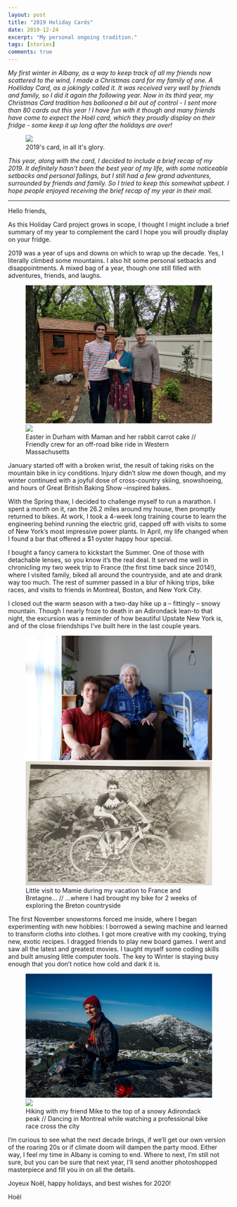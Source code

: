 ```yaml
---
layout: post
title: "2019 Holiday Cards"
date: 2019-12-24
excerpt: "My personal ongoing tradition."
tags: [stories]
comments: true
---
```


*My first winter in Albany, as a way to keep track of all my friends now scattered to the wind, I made a Christmas card for my family of one. A Hoëliday Card, as a jokingly called it. It was received very well by friends and family, so I did it again the following year. Now in its third year, my Christmas Card tradition has ballooned a bit out of control - I sent more than 80 cards out this year ! I have fun with it though and many friends have come to expect the Hoël card, which they proudly display on their fridge - some keep it up long after the holidays are over!*

<figure >
	<a href="https://raw.githubusercontent.com/hoelwiesner/hoelwiesner.github.io/master/assets/img/misc/2019xmas.png"><img src="https://raw.githubusercontent.com/hoelwiesner/hoelwiesner.github.io/master/assets/img/misc/2019xmas.png"></a>
	<figcaption>2019's card, in all it's glory.</figcaption>
</figure>

*This year, along with the card, I decided to include a brief recap of my 2019. It definitely hasn't been the best year of my life, with some noticeable setbacks and personal fallings, but I still had a few grand adventures, surrounded by friends and family. So I tried to keep this somewhat upbeat. I hope people enjoyed receiving the brief recap of my year in their mail.*

***

Hello friends,

As this Holiday Card project grows in scope, I thought I might include a brief summary of my year to complement the card I hope you will proudly display on your fridge. 

2019 was a year of ups and downs on which to wrap up the decade. Yes, I literally climbed some mountains. I also hit some personal setbacks and disappointments. A mixed bag of a year, though one still filled with adventures, friends, and laughs.

<figure class="half">
	<a href="https://raw.githubusercontent.com/hoelwiesner/hoelwiesner.github.io/master/assets/img/misc/2019easter.jpg"><img src="https://raw.githubusercontent.com/hoelwiesner/hoelwiesner.github.io/master/assets/img/misc/2019easter.jpg"></a>
    <a href="https://raw.githubusercontent.com/hoelwiesner/hoelwiesner.github.io/master/assets/img/D2R2/crew.jpg"><img src="https://raw.githubusercontent.com/hoelwiesner/hoelwiesner.github.io/master/assets/img/D2R2/crew.jpg"></a>
	<figcaption>Easter in Durham with Maman and her rabbit carrot cake // Friendly crew for an off-road bike ride in Western Massachusetts</figcaption>
</figure>

January started off with a broken wrist, the result of taking risks on the mountain bike in icy conditions. Injury didn’t slow me down though, and my winter continued with a joyful dose of cross-country skiing, snowshoeing, and hours of Great British Baking Show –inspired bakes.

With the Spring thaw, I decided to challenge myself to run a marathon. I spent a month on it, ran the 26.2 miles around my house, then promptly returned to bikes. At work, I took a 4-week long training course to learn the engineering behind running the electric grid, capped off with visits to some of New York’s most impressive power plants. In April, my life changed when I found a bar that offered a $1 oyster happy hour special.

I bought a fancy camera to kickstart the Summer. One of those with detachable lenses, so you know it’s the real deal. It served me well in chronicling my two week trip to France (the first time back since 2014!), where I visited family, biked all around the countryside, and ate and drank way too much. The rest of summer passed in a blur of hiking trips, bike races, and visits to friends in Montreal, Boston, and New York City. 

I closed out the warm season with a two-day hike up a – fittingly – snowy mountain. Though I nearly froze to death in an Adirondack lean-to that night, the excursion was a reminder of how beautiful Upstate New York is, and of the close friendships I’ve built here in the last couple years. 

<figure class="half">
	<a href="https://raw.githubusercontent.com/hoelwiesner/hoelwiesner.github.io/master/assets/img/Bretagne%202019/mamie.jpg"><img src="https://raw.githubusercontent.com/hoelwiesner/hoelwiesner.github.io/master/assets/img/Bretagne%202019/mamie.jpg"></a>
    <a href="https://raw.githubusercontent.com/hoelwiesner/hoelwiesner.github.io/master/assets/misc/2019charlesVelo.jpg"><img src="https://raw.githubusercontent.com/hoelwiesner/hoelwiesner.github.io/master/assets/img/misc/2019charlesVelo.jpg"></a>
	<figcaption>Little visit to Mamie during my vacation to France and Bretagne… // …where I had brought my bike for 2 weeks of exploring the Breton countryside</figcaption>
</figure>

The first November snowstorms forced me inside, where I began experimenting with new hobbies: I borrowed a sewing machine and learned to transform cloths into clothes. I got more creative with my cooking, trying new, exotic recipes. I dragged friends to play new board games. I went and saw all the latest and greatest movies. I taught myself some coding skills and built amusing little computer tools. The key to Winter is staying busy enough that you don’t notice how cold and dark it is.

<figure class="half">
	<a href="https://raw.githubusercontent.com/hoelwiesner/hoelwiesner.github.io/master/assets/img/campingTrip/camping-skylight.jpg"><img src="https://raw.githubusercontent.com/hoelwiesner/hoelwiesner.github.io/master/assets/img/campingTrip/camping-skylight.jpg"></a>
    <a href="https://raw.githubusercontent.com/hoelwiesner/hoelwiesner.github.io/master/assets/misc/2019jeffDance.jpg"><img src="https://raw.githubusercontent.com/hoelwiesner/hoelwiesner.github.io/master/assets/img/misc/2019jeffDance.jpg"></a>
	<figcaption>Hiking with my friend Mike to the top of a snowy Adirondack peak // Dancing in Montreal while watching a professional bike race cross the city </figcaption>
</figure>

I’m curious to see what the next decade brings, if we’ll get our own version of the roaring 20s or if climate doom will dampen the party mood. Either way, I feel my time in Albany is coming to end. Where to next, I’m still not sure, but you can be sure that next year, I’ll send another photoshopped masterpiece and fill you in on all the details.

Joyeux Noël, happy holidays, and best wishes for 2020!

Hoël
